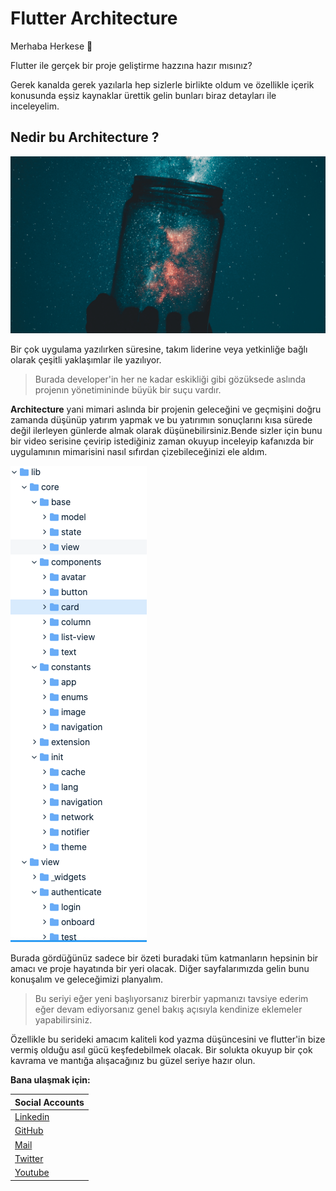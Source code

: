 # **Flutter Architecture**

Merhaba Herkese 🙋‍

Flutter ile gerçek bir proje geliştirme hazzına hazır mısınız?

Gerek kanalda gerek yazılarla hep sizlerle birlikte oldum ve özellikle içerik konusunda eşsiz kaynaklar ürettik gelin bunları biraz detayları ile inceleyelim.

## Nedir bu Architecture ?

![Logo](image/architecture.png)

Bir çok uygulama yazılırken süresine, takım liderine veya yetkinliğe bağlı olarak çeşitli yaklaşımlar ile yazılıyor.

> Burada developer'in her ne kadar eskikliği gibi gözüksede aslında projenın yönetimininde büyük bir suçu vardır.

**Architecture** yani mimari aslında bir projenin geleceğini ve geçmişini doğru zamanda düşünüp yatırım yapmak ve bu yatırımın sonuçlarını kısa sürede değil ilerleyen günlerde almak olarak düşünebilirsiniz.Bende sizler için bunu bir video serisine çevirip istediğiniz zaman okuyup inceleyip kafanızda bir uygulamının mimarisini nasıl sıfırdan çizebileceğinizi ele aldım.

![Structure](image/structure.png)

Burada gördüğünüz sadece bir özeti buradaki tüm katmanların hepsinin bir amacı ve proje hayatında bir yeri olacak. Diğer sayfalarımızda gelin bunu konuşalım ve geleceğimizi planyalım.
> Bu seriyi eğer yeni başlıyorsanız birerbir yapmanızı tavsiye ederim eğer devam ediyorsanız genel bakış açısıyla kendinize eklemeler yapabilirsiniz.

Özellikle bu serideki amacım kaliteli kod yazma düşüncesini ve flutter'in bize vermiş olduğu asıl gücü keşfedebilmek olacak. Bir solukta okuyup bir çok kavrama ve mantığa alışacağınız bu güzel seriye hazır olun.

 **Bana ulaşmak için:**

| Social Accounts                                                     |
| ------------------------------------------------------------------- |
| [Linkedin](https://www.linkedin.com/in/veli-bacik-345978a9)         |
| [GitHub](https://github.com/vb10)                                   |
| [Mail](hardwareandro@gmail.com)                                     |
| [Twitter](https://twitter.com/10VBacik)                             |
| [Youtube](https://www.youtube.com/channel/UCdUaAKTLJrPZFStzEJnpQAg) |

